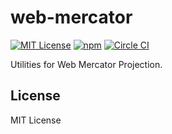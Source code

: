 
# web-mercator

[![MIT License](https://img.shields.io/badge/license-MIT-blue.svg)](https://github.com/nayutaya/web-mercator-js/blob/master/LICENSE.txt)
[![npm](https://img.shields.io/npm/v/web-mercator.svg)](https://www.npmjs.com/package/web-mercator)
[![Circle CI](https://img.shields.io/circleci/project/nayutaya/web-mercator-js.svg)](https://circleci.com/gh/nayutaya/web-mercator-js)

Utilities for Web Mercator Projection.

## License

MIT License
